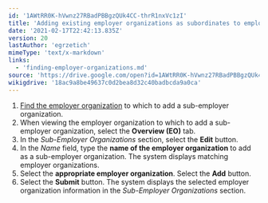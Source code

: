 ```yaml
---
id: '1AWtRR0K-hVwnz27RBadPBBgzQUk4CC-thrR1nxVc1zI'
title: 'Adding existing employer organizations as subordinates to employer organizations'
date: '2021-02-17T22:42:13.835Z'
version: 20
lastAuthor: 'egrzetich'
mimeType: 'text/x-markdown'
links:
  - 'finding-employer-organizations.md'
source: 'https://drive.google.com/open?id=1AWtRR0K-hVwnz27RBadPBBgzQUk4CC-thrR1nxVc1zI'
wikigdrive: '18ac9a8be49637c0d2bea8d32c40badbcda9a0ca'
---
```

1. [Find the employer organization](finding-employer-organizations.md) to which to add a sub-employer organization.
2. When viewing the employer organization to which to add a sub-employer organization, select the <strong>Overview (EO)</strong> tab.
3. In the <em>Sub-Employer Organizations</em> section, select the <strong>Edit</strong> button.
4. In the <em>Name</em> field, type the <strong>name of the employer organization</strong> to add as a sub-employer organization. The system displays matching employer organizations. 
5. Select the <strong>appropriate employer organization</strong>. Select the <strong>Add</strong> button. 
6. Select the <strong>Submit</strong> button. The system displays the selected employer organization information in the <em>Sub-Employer Organizations</em> section.
